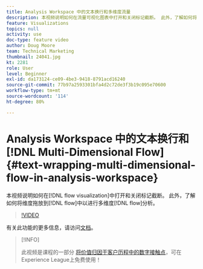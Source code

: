 ```yaml
---
title: Analysis Workspace 中的文本换行和多维度流量
description: 本视频说明如何在流量可视化图表中打开和关闭标记截断。 此外，了解如何将维度拖放到流量中以进行多维度流量分析。
feature: Visualizations
topics: null
activity: use
doc-type: feature video
author: Doug Moore
team: Technical Marketing
thumbnail: 24041.jpg
kt: 2281
role: User
level: Beginner
exl-id: da173124-ce09-4be3-9418-8791acd16240
source-git-commit: 77b97a2593301bfa4d2c72de3f3b19c095e70600
workflow-type: tm+mt
source-wordcount: '114'
ht-degree: 80%

---
```


# Analysis Workspace 中的文本换行和[!DNL Multi-Dimensional Flow] {#text-wrapping-multi-dimensional-flow-in-analysis-workspace}

本视频说明如何在[!DNL flow visualization]中打开和关闭标记截断。 此外，了解如何将维度拖放到[!DNL flow]中以进行多维度[!DNL flow]分析。

>[!VIDEO](https://video.tv.adobe.com/v/24041/?quality=12)

有关此功能的更多信息，请访问[文档](https://experienceleague.adobe.com/docs/analytics/analyze/analysis-workspace/visualizations/fallout/fallout-flow.html?lang=zh-Hans)。

>[!INFO]
>
> 此视频是课程的一部分 [将价值归因于客户历程中的数字接触点](https://experienceleague.adobe.com/?recommended=Analytics-U-1-2020.2)，可在Experience League上免费使用！

